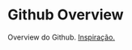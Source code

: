 # Github Overview

Overview do Github. [Inspiração.](https://github.com/florinpop17/app-ideas/blob/master/Projects/2-Intermediate/GitHub-Profiles.md)